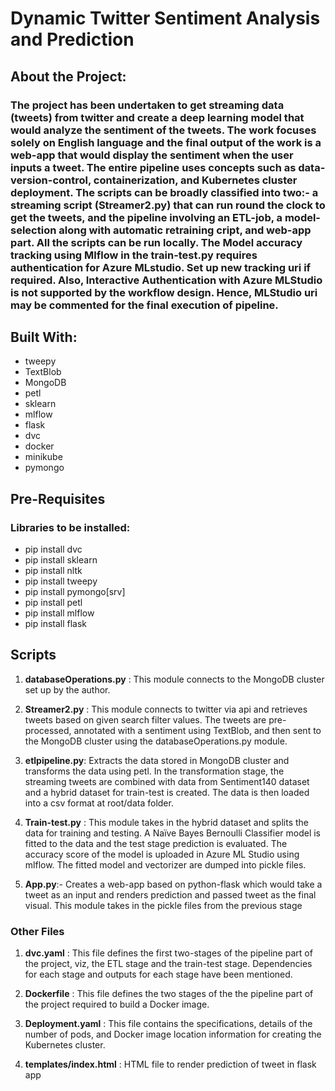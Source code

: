# **Dynamic Twitter Sentiment Analysis and Prediction**

## **About the Project**:

### The project has been undertaken to get streaming data (tweets) from twitter and create a deep learning model that would analyze the sentiment of the tweets. The work focuses solely on English language and the final output of the work is a web-app that would display the sentiment when the user inputs a tweet. The entire pipeline uses concepts such as data-version-control, containerization, and Kubernetes cluster deployment. The scripts can be broadly classified into two:- a streaming script (Streamer2.py) that can run round the clock to get the tweets, and the pipeline involving an ETL-job, a model-selection along with automatic retraining cript, and web-app part. All the scripts can be run locally. The Model accuracy tracking using Mlflow in the train-test.py requires authentication for Azure MLstudio. Set up new tracking uri if required. Also, Interactive Authentication with Azure MLStudio is not supported by the workflow design. Hence, MLStudio uri may be commented for the final execution of pipeline.  

## **Built With**: 
- tweepy
- TextBlob
- MongoDB
- petl
- sklearn
- mlflow
- flask
- dvc
- docker
- minikube
- pymongo

## **Pre-Requisites**
### Libraries to be installed:

- pip install dvc
- pip install sklearn
- pip install nltk
- pip install tweepy
- pip install pymongo[srv]
- pip install petl
- pip install mlflow
- pip install flask

## **Scripts**

1.	**databaseOperations.py** :  This module connects to the MongoDB cluster set up by the author.

2.	**Streamer2.py** : This module connects to twitter via api and retrieves tweets based on given search filter values. The tweets are pre-processed, annotated with a sentiment using TextBlob, and then sent to the MongoDB cluster using the databaseOperations.py module.

3.	**etlpipeline.py**: Extracts the data stored in MongoDB cluster and transforms the data using petl. In the transformation stage, the streaming tweets are combined with data from Sentiment140 dataset and a hybrid dataset for train-test is created. The data is then loaded into a csv format at root/data folder. 

4.	**Train-test.py** : This module takes in the hybrid dataset and splits the data for training and testing. A Naïve Bayes Bernoulli Classifier model is fitted to the data and the test stage prediction is evaluated. The accuracy score of the model is uploaded in Azure ML Studio using mlflow. The fitted model and vectorizer are dumped into pickle files. 

5.	**App.py**:- Creates a web-app based on python-flask which would take a tweet as an input and renders prediction and passed tweet as the final visual. This module takes in the pickle files from the previous stage

### Other Files

1.	**dvc.yaml** :  This file defines the first two-stages of the pipeline part of the project, viz, the ETL stage and the train-test stage. Dependencies for each stage and outputs for each stage have been mentioned. 

2.	**Dockerfile** : This file defines the two stages of the the pipeline part of the project required to build a Docker image.

3.	**Deployment.yaml** : This file contains the specifications, details of the number of pods, and Docker image location information for creating the Kubernetes cluster. 

4. **templates/index.html** : HTML file to render prediction of tweet in flask app




